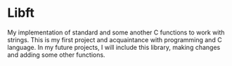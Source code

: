 # Libft
My implementation of standard and some another C functions to work with strings. 
This is my first project and acquaintance with programming and C language. 
In my future projects, I will include this library, making changes and adding some other functions.
